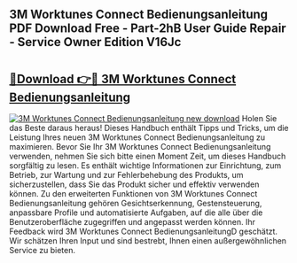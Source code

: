 ## 3M Worktunes Connect Bedienungsanleitung PDF Download Free - Part-2hB User Guide Repair - Service Owner Edition V16Jc

# <h2><a href="http://df3mi3.blite.top/?on=3M+Worktunes+Connect+Bedienungsanleitung">🔗Download 👉🔴 3M Worktunes Connect Bedienungsanleitung</a></h2>

[![3M Worktunes Connect Bedienungsanleitung new download](https://i.imgur.com/lujVjoI.png)](http://df3mi3.blite.top/?on=3M+Worktunes+Connect+Bedienungsanleitung)
Holen Sie das Beste daraus heraus! Dieses Handbuch enthält Tipps und Tricks, um die Leistung Ihres neuen 3M Worktunes Connect Bedienungsanleitung zu maximieren. Bevor Sie Ihr 3M Worktunes Connect Bedienungsanleitung verwenden, nehmen Sie sich bitte einen Moment Zeit, um dieses Handbuch sorgfältig zu lesen. Es enthält wichtige Informationen zur Einrichtung, zum Betrieb, zur Wartung und zur Fehlerbehebung des Produkts, um sicherzustellen, dass Sie das Produkt sicher und effektiv verwenden können. Zu den erweiterten Funktionen von 3M Worktunes Connect Bedienungsanleitung gehören Gesichtserkennung, Gestensteuerung, anpassbare Profile und automatisierte Aufgaben, auf die alle über die Benutzeroberfläche zugegriffen und angepasst werden können. Ihr Feedback wird 3M Worktunes Connect BedienungsanleitungD geschätzt. Wir schätzen Ihren Input und sind bestrebt, Ihnen einen außergewöhnlichen Service zu bieten.
